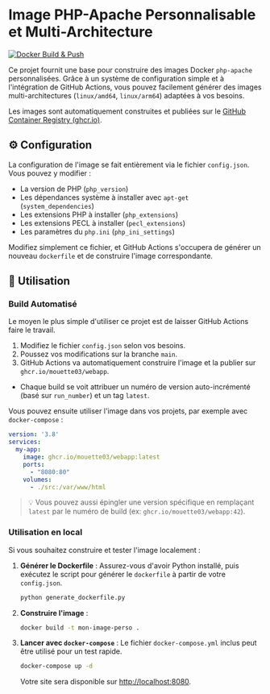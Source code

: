 # Image PHP-Apache Personnalisable et Multi-Architecture

[![Docker Build & Push](https://github.com/Mouette03/WebApp/actions/workflows/docker-publish.yml/badge.svg)](https://github.com/Mouette03/WebApp/actions/workflows/docker-publish.yml)

Ce projet fournit une base pour construire des images Docker `php-apache` personnalisées. Grâce à un système de configuration simple et à l'intégration de GitHub Actions, vous pouvez facilement générer des images multi-architectures (`linux/amd64`, `linux/arm64`) adaptées à vos besoins.

Les images sont automatiquement construites et publiées sur le [GitHub Container Registry (ghcr.io)](https://github.com/users/Mouette03/packages/container/package/webapp).

## ⚙️ Configuration

La configuration de l'image se fait entièrement via le fichier `config.json`. Vous pouvez y modifier :

-   La version de PHP (`php_version`)
-   Les dépendances système à installer avec `apt-get` (`system_dependencies`)
-   Les extensions PHP à installer (`php_extensions`)
-   Les extensions PECL à installer (`pecl_extensions`)
-   Les paramètres du `php.ini` (`php_ini_settings`)

Modifiez simplement ce fichier, et GitHub Actions s'occupera de générer un nouveau `dockerfile` et de construire l'image correspondante.

## 🚀 Utilisation

### Build Automatisé

Le moyen le plus simple d'utiliser ce projet est de laisser GitHub Actions faire le travail.
1.  Modifiez le fichier `config.json` selon vos besoins.
2.  Poussez vos modifications sur la branche `main`.
3.  GitHub Actions va automatiquement construire l'image et la publier sur `ghcr.io/mouette03/webapp`.
  - Chaque build se voit attribuer un numéro de version auto-incrémenté (basé sur `run_number`) et un tag `latest`.

Vous pouvez ensuite utiliser l'image dans vos projets, par exemple avec `docker-compose` :

```yaml
version: '3.8'
services:
  my-app:
    image: ghcr.io/mouette03/webapp:latest
    ports:
      - "8080:80"
    volumes:
      - ./src:/var/www/html
```

> 💡 Vous pouvez aussi épingler une version spécifique en remplaçant `latest` par le numéro de build (ex: `ghcr.io/mouette03/webapp:42`).

### Utilisation en local

Si vous souhaitez construire et tester l'image localement :

1.  **Générer le Dockerfile** :
    Assurez-vous d'avoir Python installé, puis exécutez le script pour générer le `dockerfile` à partir de votre `config.json`.
    ```bash
    python generate_dockerfile.py
    ```

2.  **Construire l'image** :
    ```bash
    docker build -t mon-image-perso .
    ```

3.  **Lancer avec `docker-compose`** :
    Le fichier `docker-compose.yml` inclus peut être utilisé pour un test rapide.
    ```bash
    docker-compose up -d
    ```
    Votre site sera disponible sur [http://localhost:8080](http://localhost:8080).
